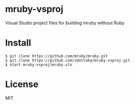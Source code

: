 # mruby-vsproj

Visual Studio project files for building mruby without Ruby

# Install

```
$ git clone https://github.com/mruby/mruby.git
$ git clone https://github.com/sdottaka/mruby-vsproj.git
$ start mruby-vsproj\mruby.sln
```

# License

MIT

